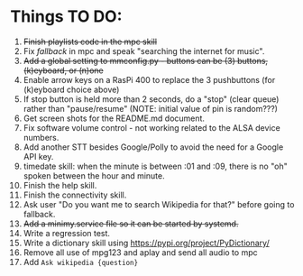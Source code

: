 # Things TO DO:

1. ~~Finish playlists code in the mpc skill~~
1. Fix *fallback* in mpc and speak "searching the internet for music".
1. ~~Add a global setting to mmconfig.py - buttons can be (3) buttons, (k)eyboard, or (n)one~~
1. Enable arrow keys on a RasPi 400 to replace the 3 pushbuttons (for (k)eyboard choice above)
1. If stop button is held more than 2 seconds, do a "stop" (clear queue) rather than "pause/resume" (NOTE: initial value of pin is random???)
1. Get screen shots for the README.md document.
1. Fix software volume control - not working related to the ALSA device numbers.
1. Add another STT besides Google/Polly to avoid the need for a Google API key.
1. timedate skill: when the minute is between :01 and :09, there is no "oh" spoken between the hour and minute.
1. Finish the help skill.
1. Finish the connectivity skill.
1. Ask user "Do you want me to search Wikipedia for that?" before going to fallback.
1. ~~Add a minimy.service file so it can be started by systemd.~~
1. Write a regression test.
1. Write a dictionary skill using https://pypi.org/project/PyDictionary/
1. Remove all use of mpg123 and aplay and send all audio to mpc 
1. Add ``Ask wikipedia {question}`` 



